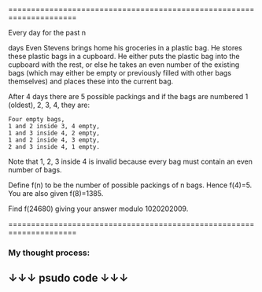 =====================================================================

Every day for the past n

days Even Stevens brings home his groceries in a plastic bag. He stores these plastic bags in a cupboard. He either puts the plastic bag into the cupboard with the rest, or else he takes an even number of the existing bags (which may either be empty or previously filled with other bags themselves) and places these into the current bag.

After 4 days there are 5 possible packings and if the bags are numbered 1 (oldest), 2, 3, 4, they are:

    Four empty bags,
    1 and 2 inside 3, 4 empty,
    1 and 3 inside 4, 2 empty,
    1 and 2 inside 4, 3 empty,
    2 and 3 inside 4, 1 empty.

Note that 1, 2, 3 inside 4 is invalid because every bag must contain an even number of bags.

Define f(n) to be the number of possible packings of n bags. Hence f(4)=5. You are also given f(8)=1385.


Find f(24680) giving your answer modulo 1020202009.

=====================================================================


### My thought process:



↓↓↓   psudo code   ↓↓↓
----------------------

```

```

